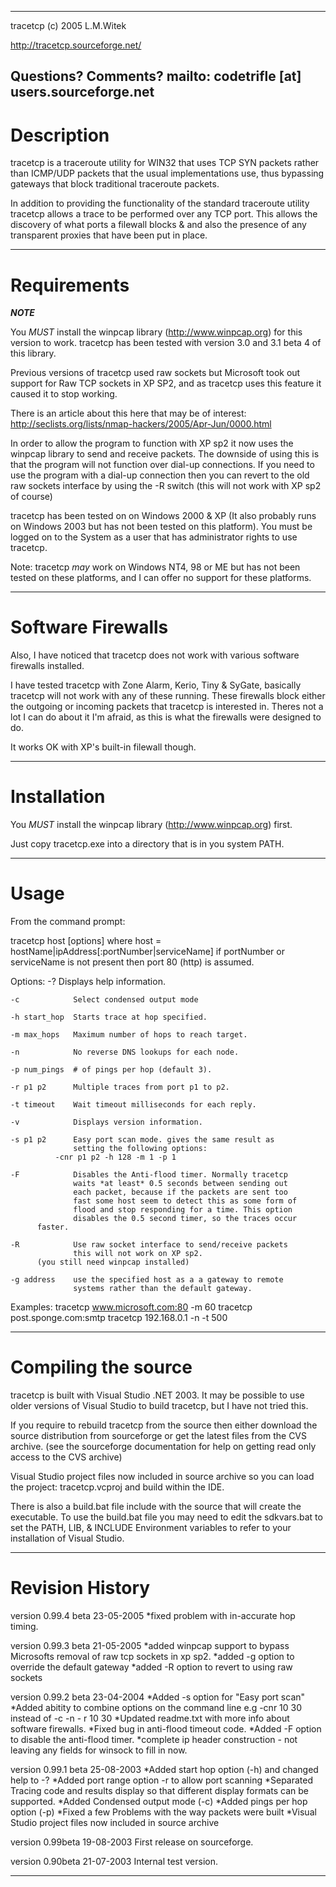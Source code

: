-------------------------------------------------------------------------------
tracetcp (c) 2005 L.M.Witek

http://tracetcp.sourceforge.net/

Questions? Comments? mailto: codetrifle [at] users.sourceforge.net
-------------------------------------------------------------------------------

Description
===========

tracetcp is a traceroute utility for WIN32 that uses TCP SYN packets rather
than ICMP/UDP packets that the usual implementations use, thus bypassing
gateways that block traditional traceroute packets.

In addition to providing the functionality of the standard traceroute
utility tracetcp allows a trace to be performed over any TCP port. This
allows the discovery of what ports a filewall blocks & and also the presence
of any transparent proxies that have been put in place.

-------------------------------------------------------------------------------

Requirements
============

***NOTE***

You *MUST* install the winpcap library (http://www.winpcap.org) for this 
version to work. tracetcp has been tested with version 3.0 and 3.1 beta 4 
of this library.

Previous versions of tracetcp used raw sockets but Microsoft took out support 
for Raw TCP sockets in XP SP2, and as tracetcp uses this feature it caused 
it to stop working.

There is an article about this here that may be of interest:
http://seclists.org/lists/nmap-hackers/2005/Apr-Jun/0000.html

In order to allow the program to function with XP sp2 it now uses the winpcap 
library to send and receive packets. The downside of using this is that the 
program will not function over dial-up connections. If you need to use the 
program with a dial-up connection then you can revert to the old raw sockets 
interface by using the -R switch (this will not work with XP sp2 of course)

tracetcp has been tested on on Windows 2000 & XP (It also probably runs 
on Windows 2003 but has not been tested on this platform). You must be 
logged on to the System as a user that has administrator rights to use tracetcp.

Note: tracetcp *may* work on Windows NT4, 98 or ME but has not been tested on 
these platforms, and I can offer no support for these platforms.

-------------------------------------------------------------------------------

Software Firewalls
==================

Also, I have noticed that tracetcp does not work with various software 
firewalls installed. 

I have tested tracetcp with Zone Alarm, Kerio, Tiny & SyGate, basically 
tracetcp will not work with any of these running. These firewalls block 
either the outgoing or incoming packets that tracetcp is interested in. 
Theres not a lot I can do about it I'm afraid, as this is what the 
firewalls were designed to do.

It works OK with XP's built-in filewall though. 

-------------------------------------------------------------------------------

Installation
============

You *MUST* install the winpcap library (http://www.winpcap.org) first.

Just copy tracetcp.exe into a directory that is in you system PATH.

-------------------------------------------------------------------------------

Usage
=====

From the command prompt:

tracetcp host [options]
    where host = hostName|ipAddress[:portNumber|serviceName]
    if portNumber or serviceName is not present then port 80 (http) 
    is assumed.

Options:
    -?            Displays help information.

    -c            Select condensed output mode

    -h start_hop  Starts trace at hop specified.

    -m max_hops   Maximum number of hops to reach target.

    -n            No reverse DNS lookups for each node.

    -p num_pings  # of pings per hop (default 3).

    -r p1 p2      Multiple traces from port p1 to p2.

    -t timeout    Wait timeout milliseconds for each reply.

    -v            Displays version information.

    -s p1 p2      Easy port scan mode. gives the same result as
                  setting the following options:
	          -cnr p1 p2 -h 128 -m 1 -p 1

    -F            Disables the Anti-flood timer. Normally tracetcp
                  waits *at least* 0.5 seconds between sending out 
                  each packet, because if the packets are sent too 
                  fast some host seem to detect this as some form of 
                  flood and stop responding for a time. This option 
                  disables the 0.5 second timer, so the traces occur
		  faster.

    -R            Use raw socket interface to send/receive packets
                  this will not work on XP sp2. 
		  (you still need winpcap installed)
		  
    -g address    use the specified host as a a gateway to remote
                  systems rather than the default gateway.


Examples:
    tracetcp www.microsoft.com:80 -m 60
    tracetcp post.sponge.com:smtp
    tracetcp 192.168.0.1 -n -t 500

-------------------------------------------------------------------------------

Compiling the source
====================

tracetcp is built with Visual Studio .NET 2003. It may be possible to use
older versions of Visual Studio to build tracetcp, but I have not tried
this.

If you require to rebuild tracetcp from the source then either download the
source distribution from sourceforge or get the latest files from the CVS
archive. (see the sourceforge documentation for help on getting read only
access to the CVS archive)

Visual Studio project files now included in source archive so you can load 
the project: tracetcp.vcproj and build within the IDE.

There is also a build.bat file include with the source that will create the
executable. To use the build.bat file you may need to edit the sdkvars.bat 
to set the PATH, LIB, & INCLUDE Environment variables to refer to your 
installation of Visual Studio. 

-------------------------------------------------------------------------------

Revision History
================

version 0.99.4 beta 23-05-2005
    *fixed problem with in-accurate hop timing.

version 0.99.3 beta 21-05-2005
    *added winpcap support to bypass Microsofts removal of raw tcp sockets 
     in xp sp2.
    *added -g option to override the default gateway
    *added -R option to revert to using raw sockets

version 0.99.2 beta 23-04-2004
    *Added -s option for "Easy port scan"
    *Added abitity to combine options on the command line
     e.g -cnr 10 30 instead of -c -n - r 10 30
    *Updated readme.txt with more info about software firewalls.
    *Fixed bug in anti-flood timeout code.
    *Added -F option to disable the anti-flood timer.
    *complete ip header construction - not leaving any fields for 
     winsock to fill in now.

version 0.99.1 beta 25-08-2003
    *Added start hop option (-h) and changed help to -?
    *Added port range option -r to allow port scanning
    *Separated Tracing code and results display so that different 
     display formats can be supported.
    *Added Condensed output mode (-c)
    *Added pings per hop option (-p)
    *Fixed a few Problems with the way packets were built
    *Visual Studio project files now included in source archive

version 0.99beta 19-08-2003
    First release on sourceforge.

version 0.90beta 21-07-2003
    Internal test version.

-------------------------------------------------------------------------------



